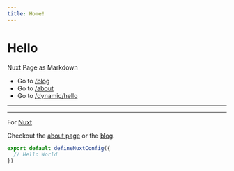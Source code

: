 ```yaml
---
title: Home!
---
```


# Hello

Nuxt Page as Markdown

- Go to [/blog](/blog)
- Go to [/about](/about)
- Go to [/dynamic/hello](/dynamic/hello)

---

<Counter />

<Docs />

---

For [Nuxt](http://nuxt.com/)

Checkout the [about page](/about) or the [blog](/blog).

```ts
export default defineNuxtConfig({
  // Hello World
})
```
